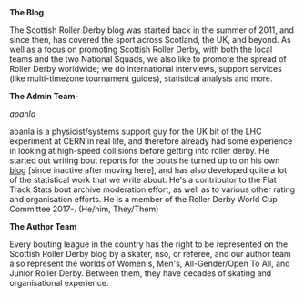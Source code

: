 <html><body><strong>The Blog</strong>

The Scottish Roller Derby blog was started back in the summer of 2011, and since then, has covered the sport across Scotland, the UK, and beyond. As well as a focus on promoting Scottish Roller Derby, with both the local teams and the two National Squads, we also like to promote the spread of Roller Derby worldwide; we do international interviews, support services (like multi-timezone tournament guides), statistical analysis and more.

<strong>The Admin Team</strong>-

<em>aoanla</em>

aoanla is a physicist/systems support guy for the UK bit of the LHC experiment at CERN in real life, and therefore already had some experience in looking at high-speed collisions before getting into roller derby. He started out writing bout reports for the bouts he turned up to on his own <a href="http://aoanla.blogspot.com/">blog</a> [since inactive after moving here], and has also developed quite a lot of the statistical work that we write about. He's a contributor to the Flat Track Stats bout archive moderation effort, as well as to various other rating and organisation efforts. He is a member of the Roller Derby World Cup Committee 2017-. (He/him, They/Them)

<strong>The Author Team</strong>

Every bouting league in the country has the right to be represented on the Scottish Roller Derby blog by a skater, nso, or referee, and our author team also represent the worlds of Women's, Men's, All-Gender/Open To All, and Junior Roller Derby. Between them, they have decades of skating and organisational experience.</body></html>
